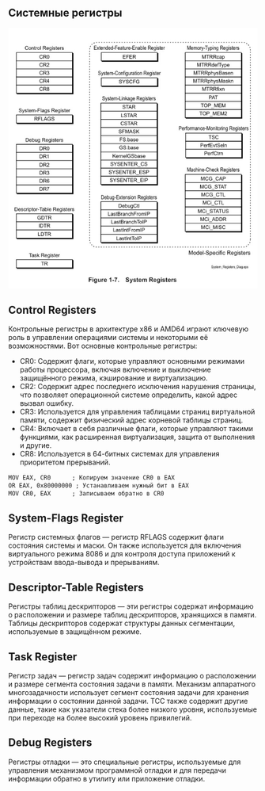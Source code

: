 ## Системные регистры

![w](https://github.com/JIykSurgut/Opcode/blob/main/Figure/System%20Registers.jpg)

## Control Registers
Контрольные регистры в архитектуре x86 и AMD64 играют ключевую роль в управлении операциями системы и некоторыми её возможностями. Вот основные контрольные регистры:
 - CR0: Содержит флаги, которые управляют основными режимами работы процессора, включая включение и выключение защищённого режима, кэширование и виртуализацию.
 - CR2: Содержит адрес последнего исключения нарушения страницы, что позволяет операционной системе определить, какой адрес вызвал ошибку.
 - CR3: Используется для управления таблицами страниц виртуальной памяти, содержит физический адрес корневой таблицы страниц.
 - CR4: Включает в себя различные флаги, которые управляют такими функциями, как расширенная виртуализация, защита от выполнения и другие.
 - CR8: Используется в 64-битных системах для управления приоритетом прерываний.
```
MOV EAX, CR0      ; Копируем значение CR0 в EAX
OR EAX, 0x80000000 ; Устанавливаем нужный бит в EAX
MOV CR0, EAX      ; Записываем обратно в CR0
```

## System-Flags Register
Регистр системных флагов — регистр RFLAGS содержит флаги состояния системы и маски. Он также используется для включения виртуального режима 8086 и для контроля доступа приложений к устройствам ввода-вывода и прерываниям.

## Descriptor-Table Registers
Регистры таблиц дескрипторов — эти регистры содержат информацию о расположении и размере таблиц дескрипторов, хранящихся в памяти. Таблицы дескрипторов содержат структуры данных сегментации, используемые в защищённом режиме.

## Task Register
Регистр задач — регистр задач содержит информацию о расположении и размере сегмента состояния задачи в памяти. Механизм аппаратного многозадачности использует сегмент состояния задачи для хранения информации о состоянии данной задачи. ТСС также содержит другие данные, такие как указатели стека более низкого уровня, используемые при переходе на более высокий уровень привилегий.

## Debug Registers
Регистры отладки — это специальные регистры, используемые для управления механизмом программной отладки и для передачи информации обратно в утилиту или приложение отладки.
